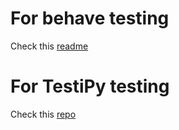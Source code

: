 # For behave testing
Check this [readme](behave_tests/README.md)

# For TestiPy testing
Check this [repo](https://github.com/pjn2work/TestiPy)

